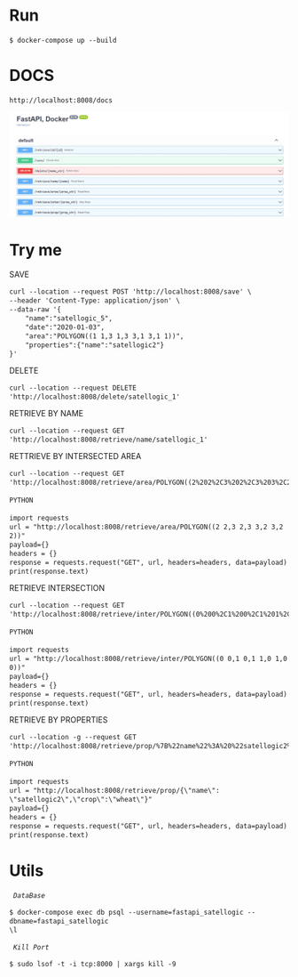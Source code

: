 

# Run

```properties
$ docker-compose up --build
```

# DOCS
```
http://localhost:8008/docs
```
![alt text](Captura.JPG)


# Try me

SAVE 

```properties
curl --location --request POST 'http://localhost:8008/save' \
--header 'Content-Type: application/json' \
--data-raw '{
    "name":"satellogic_5",
    "date":"2020-01-03",
    "area":"POLYGON((1 1,3 1,3 3,1 3,1 1))",
    "properties":{"name":"satellogic2"}
}'
```
DELETE

```properties
curl --location --request DELETE 'http://localhost:8008/delete/satellogic_1'
```
RETRIEVE BY NAME
```properties
curl --location --request GET 'http://localhost:8008/retrieve/name/satellogic_1'
```
RETTRIEVE BY INTERSECTED AREA
```properties
curl --location --request GET 'http://localhost:8008/retrieve/area/POLYGON((2%202%2C3%202%2C3%203%2C2%203%2C2%202))'

PYTHON

import requests
url = "http://localhost:8008/retrieve/area/POLYGON((2 2,3 2,3 3,2 3,2 2))"
payload={}
headers = {}
response = requests.request("GET", url, headers=headers, data=payload)
print(response.text)
```
RETRIEVE INTERSECTION
```properties
curl --location --request GET 'http://localhost:8008/retrieve/inter/POLYGON((0%200%2C1%200%2C1%201%2C0%201%2C0%200))'

PYTHON

import requests
url = "http://localhost:8008/retrieve/inter/POLYGON((0 0,1 0,1 1,0 1,0 0))"
payload={}
headers = {}
response = requests.request("GET", url, headers=headers, data=payload)
print(response.text)
```

RETRIEVE BY PROPERTIES
```properties
curl --location -g --request GET 'http://localhost:8008/retrieve/prop/%7B%22name%22%3A%20%22satellogic2%22%2C%22crop%22%3A%22wheat%22%7D'

PYTHON

import requests
url = "http://localhost:8008/retrieve/prop/{\"name\": \"satellogic2\",\"crop\":\"wheat\"}"
payload={}
headers = {}
response = requests.request("GET", url, headers=headers, data=payload)
print(response.text)

```



# Utils


<code> <i>DataBase</i> </code>

```properties
$ docker-compose exec db psql --username=fastapi_satellogic --dbname=fastapi_satellogic
\l
```

<code> <i>Kill Port</i> </code>

```properties
$ sudo lsof -t -i tcp:8000 | xargs kill -9
```